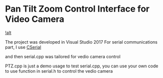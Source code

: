 # Pan Tilt Zoom Control Interface for Video Camera

[!alt](/demo_images/EVI-D70.jpeg)

The project was developed in Visual Studio 2017
For serial communications part, I use [CSerial](https://www.codeguru.com/cpp/i-n/network/serialcommunications/article.php/c2503/CSerial--A-C-Class-for-Serial-Communications.htm)



and then serial.cpp was tailored for vedio camera control

PTZ.cpp is just a demo usage to test serial.cpp,
you can use your own code to use function in serial.h to control the vedio camera
